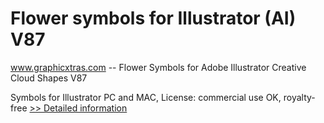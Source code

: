 # Flower symbols for Illustrator (AI) V87
www.graphicxtras.com -- Flower Symbols for Adobe Illustrator Creative Cloud Shapes V87

Symbols for Illustrator PC and MAC, License: commercial use OK, royalty-free
[>> Detailed information](https://secure.shareit.com/shareit/product.html?productid=300469204&affiliateid=200057808)